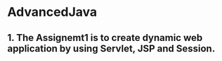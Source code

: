 # AdvancedJava
## 1. The Assignemt1 is to create dynamic web application by using Servlet, JSP and Session.

